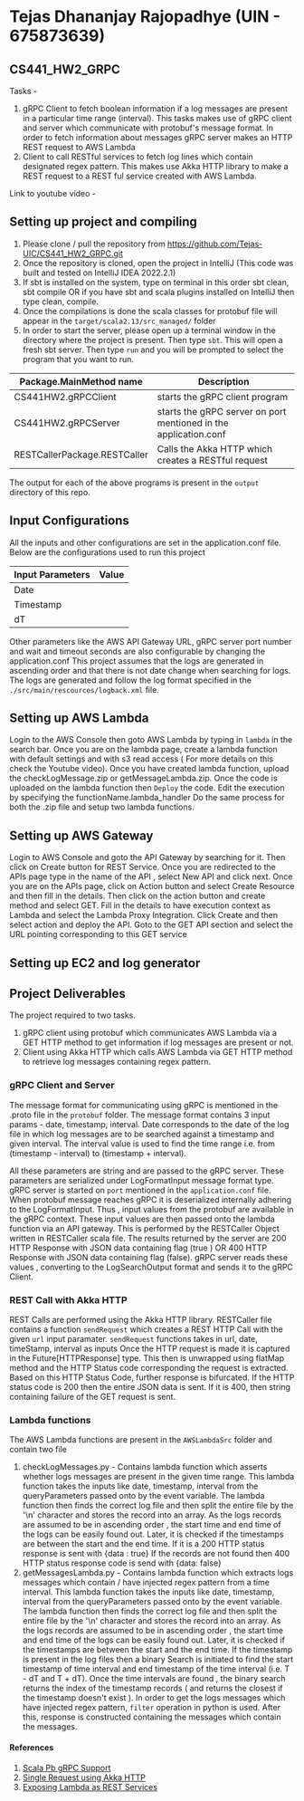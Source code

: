 # Tejas Dhananjay Rajopadhye (UIN - 675873639)

## CS441_HW2_GRPC

Tasks - 
1. gRPC Client to fetch boolean information if a log messages are present in a particular time range (interval). This tasks makes use of gRPC client and server which communicate with protobuf's message format. In order to fetch information about messages gRPC server makes an HTTP  REST request to AWS Lambda 
2. Client to call RESTful services to fetch log lines which contain designated regex pattern. This makes use Akka HTTP library to make a REST request to a REST ful service created with AWS Lambda. 

Link to youtube video - 

## Setting up project and compiling

1. Please clone / pull the repository from https://github.com/Tejas-UIC/CS441_HW2_GRPC.git
2. Once the repository is cloned, open the project in IntelliJ (This code was built and tested on IntelliJ IDEA 2022.2.1)
3. If sbt is installed on the system, type on terminal in this order sbt clean, sbt compile OR if you have sbt and scala plugins installed on IntelliJ then type clean, compile.
4. Once the compilations is done the scala classes for protobuf file will appear in the `target/scala2.13/src_managed/` folder 
5. In order to start the server, please open up a terminal window in the directory where the project is present. Then type `sbt`. This will open a fresh sbt server. Then type `run` and you will be prompted to select the program that you want to run.  

| Package.MainMethod name | Description |
|------------| ----|
| CS441HW2.gRPCClient | starts the gRPC client program |
| CS441HW2.gRPCServer | starts the gRPC server on port mentioned in the application.conf|
| RESTCallerPackage.RESTCaller | Calls the Akka HTTP which creates a RESTful request |

The output for each of the above programs is present in the `output` directory of this repo.

## Input Configurations 

All the inputs and other configurations are set in the application.conf file. Below are the configurations used to run this project

| Input Parameters | Value |
|------------------| ------|
|Date |  |
| Timestamp | |
| dT | |

Other parameters like the AWS API Gateway URL, gRPC server port number and wait and timeout seconds are also configurable by changing the application.conf
This project assumes that the logs are generated in ascending order and that there is not date change when searching for logs.
The logs are generated and follow the log format specified in the `./src/main/rescources/logback.xml` file.  

## Setting up AWS Lambda 

Login to the AWS Console then goto AWS Lambda by typing in `lambda` in the search bar. Once you are on the lambda page, create a lambda function with default settings and with s3 read access ( For more details on this check the Youtube video). 
Once you have created lambda function, upload the checkLogMessage.zip or getMessageLambda.zip. 
Once the code is uploaded on the lambda function then `Deploy` the code. Edit the execution by specifying the functionName.lambda_handler
Do the same process for both the .zip file and setup two lambda functions.

## Setting up AWS Gateway 

Login to AWS Console and goto the API Gateway by searching for it. Then click on Create button for REST Service. Once you
are redirected to the APIs page type in the name of the API , select New API and click next. Once you are on the APIs page, 
click on Action button and select Create Resource and then fill in the details. Then click on the action button and create method and select GET.
Fill in the details to have execution context as Lambda and select the Lambda Proxy Integration. Click Create and then select action and deploy the API.
Goto to the GET API section and select the URL pointing corresponding to this GET service

## Setting up EC2 and log generator



## Project Deliverables

The project required to two tasks. 
1. gRPC client using protobuf which communicates AWS Lambda via a GET HTTP method to get information if log messages are present or not.
2. Client using Akka HTTP which calls AWS Lambda via GET HTTP method to retrieve log messages containing regex pattern.

### gRPC Client and Server

The message format for communicating using gRPC is mentioned in the .proto file in the `protobuf` folder. 
The message format contains 3 input params - date, timestamp, interval. Date corresponds to the date of the log file in which
log messages are to be searched against a timestamp and given interval. The interval value is used to find the time range
i.e. from  (timestamp - interval) to (timestamp + interval). 

All these parameters are string and are passed to the gRPC server. These parameters are serialized under LogFormatInput message format type. 
gRPC server is started on `port` mentioned in the `application.conf` file. When protobuf message reaches gRPC it is 
deserialized internally adhering to the LogFormatInput. Thus , input values from the protobuf are available in the gRPC context.
These input values are then passed onto the lambda function via an API gateway. This is performed by the RESTCaller Object written in RESTCaller scala file. The results returned by the server are 
200 HTTP Response with JSON data containing flag (true ) OR 400 HTTP Response with JSON data containing flag (false). 
gRPC server reads these values , converting to the LogSearchOutput format and sends it to the gRPC Client. 

### REST Call with Akka HTTP

REST Calls are performed using the Akka HTTP library. RESTCaller file contains a function `sendRequest` which creates
a REST HTTP Call with the given `url` input paramater. `sendRequest` functions takes in url, date, timeStamp, interval as inputs
Once the HTTP request is made it is captured in the Future[HTTPResponse] type. This then is unwrapped using flatMap method 
and the HTTP Status code corresponding the request is extracted. Based on this HTTP Status Code, further response is bifurcated.
If the HTTP status code is 200 then the entire JSON data is sent. If it is 400, then string containing failure of the GET request is sent.

### Lambda functions

The AWS Lambda functions are present in the `AWSLambdaSrc` folder and contain two file 
1. checkLogMessages.py - Contains lambda function which asserts whether logs messages are present in the given time range.
   This lambda function takes the inputs like date, timestamp, interval from the queryParameters passed onto by the event variable.
   The lambda function then finds the correct log file and then split the entire file by the '\n' character and stores the record into an array.
   As the logs records are assumed to be in ascending order , the start time and end time of the logs can be easily found out.
   Later, it is checked if the timestamps are between the start and the end time. If it is a 200 HTTP status response is sent with {data : true}
   If the records are not found then 400 HTTP status response code is send with {data: false}
2. getMessagesLambda.py - Contains lambda function which extracts logs messages which contain / have injected regex pattern from a time interval.
   This lambda function takes the inputs like date, timestamp, interval from the queryParameters passed onto by the event variable.
   The lambda function then finds the correct log file and then split the entire file by the '\n' character and stores the record into an array.
   As the logs records are assumed to be in ascending order , the start time and end time of the logs can be easily found out.
   Later, it is checked if the timestamps are between the start and the end time. If the timestamp is present in the log files then 
   a binary Search is initiated to find the start timestamp of time interval and end timestamp of the time interval (i.e. T - dT and T + dT). 
   Once the time intervals are found , the binary search returns the index of the timestamp records ( and returns the closest if the timestamp doesn't exist ). 
   In order to get the logs messages which have injected regex pattern, `filter` operation in python is used. After this, response is constructed containing the messages which contain the messages.


#### References

1. [Scala Pb gRPC Support](https://scalapb.github.io/docs/grpc)
2. [Single Request using Akka HTTP](https://doc.akka.io/docs/akka-http/current/client-side/request-level.html)
3. [Exposing Lambda as REST Services](https://www.youtube.com/watch?v=uFsaiEhr1zs)